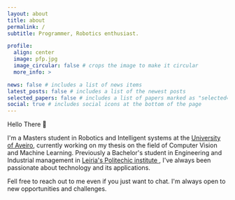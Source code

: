 ```yaml
---
layout: about
title: about
permalink: /
subtitle: Programmer, Robotics enthusiast. 

profile:
  align: center
  image: pfp.jpg
  image_circular: false # crops the image to make it circular
  more_info: >

news: false # includes a list of news items
latest_posts: false # includes a list of the newest posts
selected_papers: false # includes a list of papers marked as "selected={true}"
social: true # includes social icons at the bottom of the page
---
```


Hello There 👋

I'm a Masters student in Robotics and Intelligent systems at the [University of Aveiro](https://www.ua.pt/pt/curso/467), currently working on my thesis on the field of Computer Vision and Machine Learning. 
Previously a Bachelor's student in Engineering and Industrial management in [Leiria's Politechic institute ](https://www.ipleiria.pt/en/course/undergraduate-in-industrial-engineering-and-management/), I've always been passionate about technology and its applications. 

Fell free to reach out to me even if you just want to chat. I'm always open to new opportunities and challenges.

<!-- 
From programming, robotics, photography and biking, I try to experiment with a lot of things, and I'm always looking for new challenges and opportunities.







Write your biography here. Tell the world about yourself. Link to your favorite [subreddit](http://reddit.com). You can put a picture in, too. The code is already in, just name your picture `prof_pic.jpg` and put it in the `img/` folder.

Put your address / P.O. box / other info right below your picture. You can also disable any of these elements by editing `profile` property of the YAML header of your `_pages/about.md`. Edit `_bibliography/papers.bib` and Jekyll will render your [publications page](/al-folio/publications/) automatically.

Link to your social media connections, too. This theme is set up to use [Font Awesome icons](https://fontawesome.com/) and [Academicons](https://jpswalsh.github.io/academicons/), like the ones below. Add your Facebook, Twitter, LinkedIn, Google Scholar, or just disable all of them. -->
